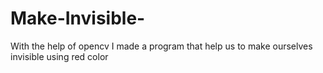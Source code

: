# Make-Invisible-
With the help of opencv I made a program that help us to make ourselves  invisible using red color
